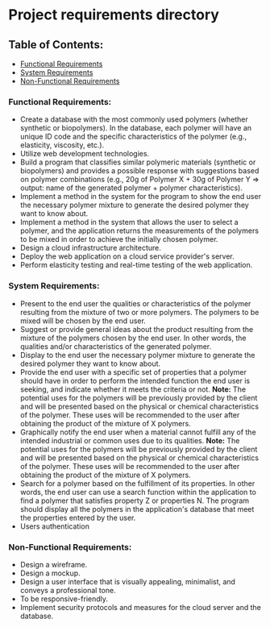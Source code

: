 # Project requirements directory
## Table of Contents:
- [Functional Requirements](###Functional-Requirements)
- [System Requirements](###System-Requirements)
- [Non-Functional Requirements](###Non-Functional-Requirements)

### Functional Requirements:
- Create a database with the most commonly used polymers (whether synthetic or biopolymers). In the database, each polymer will have an unique ID code and the specific characteristics of the polymer (e.g., elasticity, viscosity, etc.).
- Utilize web development technologies.
- Build a program that classifies similar polymeric materials (synthetic or biopolymers) and provides a possible response with suggestions based on polymer combinations (e.g., 20g of Polymer X + 30g of Polymer Y => output: name of the generated polymer + polymer characteristics).
- Implement a method in the system for the program to show the end user the necessary polymer mixture to generate the desired polymer they want to know about.
- Implement a method in the system that allows the user to select a polymer, and the application returns the measurements of the polymers to be mixed in order to achieve the initially chosen polymer.
- Design a cloud infrastructure architecture.
- Deploy the web application on a cloud service provider's server.
- Perform elasticity testing and real-time testing of the web application.

### System Requirements:
- Present to the end user the qualities or characteristics of the polymer resulting from the mixture of two or more polymers. The polymers to be mixed will be chosen by the end user.
- Suggest or provide general ideas about the product resulting from the mixture of the polymers chosen by the end user. In other words, the qualities and/or characteristics of the generated polymer.
- Display to the end user the necessary polymer mixture to generate the desired polymer they want to know about.
- Provide the end user with a specific set of properties that a polymer should have in order to perform the intended function the end user is seeking, and indicate whether it meets the criteria or not.
**Note:** The potential uses for the polymers will be previously provided by the client and will be presented based on the physical or chemical characteristics of the polymer. These uses will be recommended to the user after obtaining the product of the mixture of X polymers.
- Graphically notify the end user when a material cannot fulfill any of the intended industrial or common uses due to its qualities.
**Note:** The potential uses for the polymers will be previously provided by the client and will be presented based on the physical or chemical characteristics of the polymer. These uses will be recommended to the user after obtaining the product of the mixture of X polymers.
- Search for a polymer based on the fulfillment of its properties. In other words, the end user can use a search function within the application to find a polymer that satisfies property Z or properties N. The program should display all the polymers in the application's database that meet the properties entered by the user.
- Users authentication

### Non-Functional Requirements:
- Design a wireframe.
- Design a mockup.
- Design a user interface that is visually appealing, minimalist, and conveys a professional tone.
- To be responsive-friendly.
- Implement security protocols and measures for the cloud server and the database.
